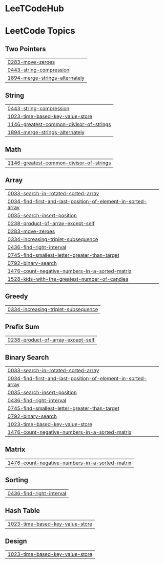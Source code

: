 # LeeTCodeHub
<!---LeetCode Topics Start-->
# LeetCode Topics
## Two Pointers
|  |
| ------- |
| [0283-move-zeroes](https://github.com/borisTL/LeeTCodeHub/tree/master/0283-move-zeroes) |
| [0443-string-compression](https://github.com/borisTL/LeeTCodeHub/tree/master/0443-string-compression) |
| [1894-merge-strings-alternately](https://github.com/borisTL/LeeTCodeHub/tree/master/1894-merge-strings-alternately) |
## String
|  |
| ------- |
| [0443-string-compression](https://github.com/borisTL/LeeTCodeHub/tree/master/0443-string-compression) |
| [1023-time-based-key-value-store](https://github.com/borisTL/LeeTCodeHub/tree/master/1023-time-based-key-value-store) |
| [1146-greatest-common-divisor-of-strings](https://github.com/borisTL/LeeTCodeHub/tree/master/1146-greatest-common-divisor-of-strings) |
| [1894-merge-strings-alternately](https://github.com/borisTL/LeeTCodeHub/tree/master/1894-merge-strings-alternately) |
## Math
|  |
| ------- |
| [1146-greatest-common-divisor-of-strings](https://github.com/borisTL/LeeTCodeHub/tree/master/1146-greatest-common-divisor-of-strings) |
## Array
|  |
| ------- |
| [0033-search-in-rotated-sorted-array](https://github.com/borisTL/LeeTCodeHub/tree/master/0033-search-in-rotated-sorted-array) |
| [0034-find-first-and-last-position-of-element-in-sorted-array](https://github.com/borisTL/LeeTCodeHub/tree/master/0034-find-first-and-last-position-of-element-in-sorted-array) |
| [0035-search-insert-position](https://github.com/borisTL/LeeTCodeHub/tree/master/0035-search-insert-position) |
| [0238-product-of-array-except-self](https://github.com/borisTL/LeeTCodeHub/tree/master/0238-product-of-array-except-self) |
| [0283-move-zeroes](https://github.com/borisTL/LeeTCodeHub/tree/master/0283-move-zeroes) |
| [0334-increasing-triplet-subsequence](https://github.com/borisTL/LeeTCodeHub/tree/master/0334-increasing-triplet-subsequence) |
| [0436-find-right-interval](https://github.com/borisTL/LeeTCodeHub/tree/master/0436-find-right-interval) |
| [0745-find-smallest-letter-greater-than-target](https://github.com/borisTL/LeeTCodeHub/tree/master/0745-find-smallest-letter-greater-than-target) |
| [0792-binary-search](https://github.com/borisTL/LeeTCodeHub/tree/master/0792-binary-search) |
| [1476-count-negative-numbers-in-a-sorted-matrix](https://github.com/borisTL/LeeTCodeHub/tree/master/1476-count-negative-numbers-in-a-sorted-matrix) |
| [1528-kids-with-the-greatest-number-of-candies](https://github.com/borisTL/LeeTCodeHub/tree/master/1528-kids-with-the-greatest-number-of-candies) |
## Greedy
|  |
| ------- |
| [0334-increasing-triplet-subsequence](https://github.com/borisTL/LeeTCodeHub/tree/master/0334-increasing-triplet-subsequence) |
## Prefix Sum
|  |
| ------- |
| [0238-product-of-array-except-self](https://github.com/borisTL/LeeTCodeHub/tree/master/0238-product-of-array-except-self) |
## Binary Search
|  |
| ------- |
| [0033-search-in-rotated-sorted-array](https://github.com/borisTL/LeeTCodeHub/tree/master/0033-search-in-rotated-sorted-array) |
| [0034-find-first-and-last-position-of-element-in-sorted-array](https://github.com/borisTL/LeeTCodeHub/tree/master/0034-find-first-and-last-position-of-element-in-sorted-array) |
| [0035-search-insert-position](https://github.com/borisTL/LeeTCodeHub/tree/master/0035-search-insert-position) |
| [0436-find-right-interval](https://github.com/borisTL/LeeTCodeHub/tree/master/0436-find-right-interval) |
| [0745-find-smallest-letter-greater-than-target](https://github.com/borisTL/LeeTCodeHub/tree/master/0745-find-smallest-letter-greater-than-target) |
| [0792-binary-search](https://github.com/borisTL/LeeTCodeHub/tree/master/0792-binary-search) |
| [1023-time-based-key-value-store](https://github.com/borisTL/LeeTCodeHub/tree/master/1023-time-based-key-value-store) |
| [1476-count-negative-numbers-in-a-sorted-matrix](https://github.com/borisTL/LeeTCodeHub/tree/master/1476-count-negative-numbers-in-a-sorted-matrix) |
## Matrix
|  |
| ------- |
| [1476-count-negative-numbers-in-a-sorted-matrix](https://github.com/borisTL/LeeTCodeHub/tree/master/1476-count-negative-numbers-in-a-sorted-matrix) |
## Sorting
|  |
| ------- |
| [0436-find-right-interval](https://github.com/borisTL/LeeTCodeHub/tree/master/0436-find-right-interval) |
## Hash Table
|  |
| ------- |
| [1023-time-based-key-value-store](https://github.com/borisTL/LeeTCodeHub/tree/master/1023-time-based-key-value-store) |
## Design
|  |
| ------- |
| [1023-time-based-key-value-store](https://github.com/borisTL/LeeTCodeHub/tree/master/1023-time-based-key-value-store) |
<!---LeetCode Topics End-->